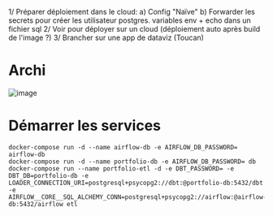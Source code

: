 1/ Préparer déploiement dans le cloud:
  a) Config "Naïve"
  b) Forwarder les secrets pour créer les utilisateur postgres. variables env + echo dans un fichier sql
2/ Voir pour déployer sur un cloud (déploiement auto après build de l'image ?)
3/ Brancher sur une app de dataviz (Toucan)

# Archi
![image](https://user-images.githubusercontent.com/82377798/161383439-889080a5-80eb-471d-967c-fa7ca56cc7a0.png)

# Démarrer les services
```
docker-compose run -d --name airflow-db -e AIRFLOW_DB_PASSWORD= airflow-db
docker-compose run -d --name portfolio-db -e AIRFLOW_DB_PASSWORD= db
docker-compose run --name portfolio-etl -d -e DBT_PASSWORD= -e DBT_DB=portfolio-db -e LOADER_CONNECTION_URI=postgresql+psycopg2://dbt:@portfolio-db:5432/dbt  -e AIRFLOW__CORE__SQL_ALCHEMY_CONN=postgresql+psycopg2://airflow:@airflow-db:5432/airflow etl

```
